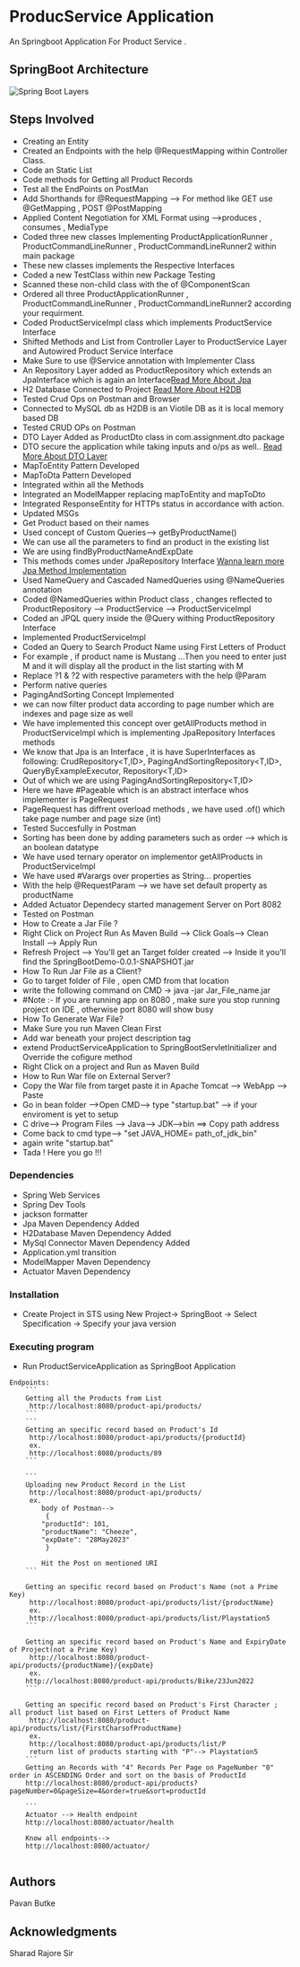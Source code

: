# ProducService Application

An Springboot Application For Product Service .

## SpringBoot Architecture

![Spring Boot Layers](https://1.bp.blogspot.com/-8d817gzzfEA/YNbqNJxpgOI/AAAAAAAAI2I/V3EX4_rqInkX3i0IF9CG7EhlPvXG-Qy0ACLcBGAsYHQ/w1200-h630-p-k-no-nu/Spring%2BBoot%2BProject%2BStructure.PNG)

## Steps Involved
* Creating an Entity
* Created an Endpoints with the help @RequestMapping within Controller Class.
* Code an Static List
* Code methods for Getting all Product Records
* Test all the EndPoints on PostMan
* Add Shorthands for @RequestMapping --> For method like GET use @GetMapping , POST @PostMapping
* Applied Content Negotiation for XML Format using -->produces , consumes , MediaType
* Coded three new classes Implementing ProductApplicationRunner , ProductCommandLineRunner , ProductCommandLineRunner2 within main package
* These new classes implements the Respective Interfaces
* Coded a new TestClass within new Package Testing 
* Scanned these non-child class with the of @ComponentScan
* Ordered all three ProductApplicationRunner , ProductCommandLineRunner , ProductCommandLineRunner2 according your requirment.
* Coded ProductServiceImpl class which implements ProductService Interface
* Shifted Methods and List from Controller Layer to ProductService Layer and Autowired Product Service Interface
* Make Sure to use @Service annotation with Implementer Class
* An Repository Layer added as ProductRepository which extends an JpaInterface which is again an Interface[Read More About Jpa](https://spring.io/projects/spring-data-jpa)
* H2 Database Connected to Project [Read More About H2DB](https://www.h2database.com/html/main.html)
* Tested Crud Ops on Postman and Browser
* Connected to MySQL db as H2DB is an Viotile DB as it is local memory based DB
* Tested CRUD OPs on Postman
* DTO Layer Added as ProductDto class in com.assignment.dto package
* DTO secure the application while taking inputs and o/ps as well.. [Read More About DTO Layer](https://www.javaguides.net/2021/02/spring-boot-dto-example-entity-to-dto.html)
* MapToEntity Pattern Developed
* MapToDta Pattern Developed
* Integrated within all the Methods
* Integrated an ModelMapper replacing mapToEntity and mapToDto
* Integrated ResponseEntity for HTTPs status in accordance with action.
* Updated MSGs
* Get Product based on their names
* Used concept of Custom Queries--> getByProductName()
* We can use all the parameters to find an product in the existing list
* We are using findByProductNameAndExpDate
* This methods comes under JpaRepository Interface [Wanna learn more Jpa Method Implementation](https://docs.spring.io/spring-data/jpa/docs/current/reference/html/)
* Used NameQuery and Cascaded NamedQueries using @NameQueries annotation
* Coded @NamedQueries within Product class , changes reflected to ProductRepository --> ProductService --> ProductServiceImpl
* Coded an JPQL query inside the @Query withing ProductRepository Interface
* Implemented ProductServiceImpl
* Coded an Query to Search Product Name using First Letters of Product
* For example , if product name is Mustang ...Then you need to enter just M and it will display all the product in the list starting with M
* Replace ?1 & ?2 with respective parameters with the help @Param
* Perform native queries
* PagingAndSorting Concept Implemented
* we can now filter product data according to page number which are indexes and page size as well
* We have implemented this concept over getAllProducts method in ProductServiceImpl which is implementing JpaRepository Interfaces methods
* We know that Jpa is an Interface , it is have SuperInterfaces as following: CrudRepository<T,ID>, PagingAndSortingRepository<T,ID>, QueryByExampleExecutor<T>, Repository<T,ID>
* Out of which we are using  PagingAndSortingRepository<T,ID> 
* Here we have #Pageable which is an abstract interface whos implementer is PageRequest
* PageRequest has diffrent overload methods , we have used .of() which take page number and page size (int)
* Tested Succesfully in Postman
* Sorting has been done by adding parameters such as order --> which is an boolean datatype
* We have used ternary operator on implementor getAllProducts in ProductServiceImpl 
* We have used #Varargs over properties as String... properties
* With the help @RequestParam --> we have set default property as productName
* Added Actuator Dependecy started management Server on Port 8082 
* Tested on Postman
* How to Create a Jar File ?
* Right Click on Project Run As Maven Build --> Click Goals--> Clean Install --> Apply Run
* Refresh Project --> You'll get an Target folder created --> Inside it you'll find the SpringBootDemo-0.0.1-SNAPSHOT.jar
* How To Run Jar File as a Client?
* Go to target folder of File , open CMD from that location
* write the following command on CMD -> java -jar Jar_File_name.jar
* #Note :- If you are running app on 8080 , make sure you stop running project on IDE , otherwise port 8080 will show busy
* How To Generate War File?
* Make Sure you run Maven Clean First
* Add <packaging>war</packing> beneath your project description tag
* extend ProductServiceApplication to SpringBootServletInitializer and Override the cofigure method
* Right Click on a project and Run as Maven Build
* How to Run War file on External Server?
* Copy the War file from target paste it in Apache Tomcat --> WebApp --> Paste
* Go in bean folder -->Open CMD--> type "startup.bat" --> if your enviroment is yet to setup
* C drive--> Program Files --> Java--> JDK-->bin ==> Copy path address
* Come back to cmd type--> "set JAVA_HOME= path_of_jdk_bin"
* again write "startup.bat"
* Tada ! Here you go !!! 
### Dependencies

* Spring Web Services 
* Spring Dev Tools
* jackson formatter
* Jpa Maven Dependency Added
* H2Database Maven Dependency Added
* MySql Connector Maven Dependency Added
* Application.yml transition
* ModelMapper Maven Dependency
* Actuator Maven Dependency


### Installation

* Create Project in STS using New Project-> SpringBoot -> Select Specification -> Specify your java version



### Executing program

* Run ProductServiceApplication as SpringBoot Application

```
Endpoints:
	```
	Getting all the Products from List
	 http://localhost:8080/product-api/products/
	```
	```
	Getting an specific record based on Product's Id
	 http://localhost:8080/product-api/products/{productId}
	 ex.
	 http://localhost:8080/products/89
	```
	
	```
	Uploading new Product Record in the List
	 http://localhost:8080/product-api/products/
	 ex.
	 	body of Postman-->
	 	 {
        "productId": 101,
        "productName": "Cheeze",
        "expDate": "28May2023"
   		 }
   		 
   		Hit the Post on mentioned URI
	```
	
	Getting an specific record based on Product's Name (not a Prime Key)
	 http://localhost:8080/product-api/products/list/{productName}
	 ex.
	 http://localhost:8080/product-api/products/list/Playstation5
	```
	
	Getting an specific record based on Product's Name and ExpiryDate of Project(not a Prime Key)
	 http://localhost:8080/product-api/products/{productName}/{expDate}
	 ex.
	http://localhost:8080/product-api/products/Bike/23Jun2022	
	```
	
	Getting an specific record based on Product's First Character ; all product list based on First Letters of Product Name
	 http://localhost:8080/product-api/products/list/{FirstCharsofProductName}
	 ex.
	 http://localhost:8080/product-api/products/list/P
	 return list of products starting with "P"--> Playstation5
	```
	Getting an Records with "4" Records Per Page on PageNumber "0" order in ASCENDING Order and sort on the basis of ProductId
	http://localhost:8080/product-api/products?pageNumber=0&pageSize=4&order=true&sort=productId
	
	```
	Actuator --> Health endpoint
	http://localhost:8080/actuator/health
	
	Know all endpoints-->
	http://localhost:8080/actuator/
	
```




## Authors

Pavan Butke


## Acknowledgments

Sharad Rajore Sir